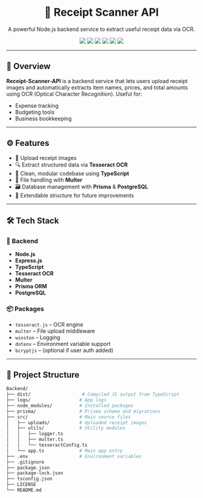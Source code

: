 <h1 align="center">🧾 Receipt Scanner API</h1>
<p align="center">
  A powerful Node.js backend service to extract useful receipt data via OCR.
</p>

<p align="center">
  <img src="https://img.shields.io/badge/Node.js-339933?style=flat-square&logo=node.js&logoColor=white"/>
  <img src="https://img.shields.io/badge/TypeScript-3178C6?style=flat-square&logo=typescript&logoColor=white"/>
  <img src="https://img.shields.io/badge/Prisma-2D3748?style=flat-square&logo=prisma&logoColor=white"/>
  <img src="https://img.shields.io/badge/PostgreSQL-4169E1?style=flat-square&logo=postgresql&logoColor=white"/>
  <img src="https://img.shields.io/badge/Multer-4A154B?style=flat-square"/>
  <img src="https://img.shields.io/badge/Tesseract OCR-FF8C00?style=flat-square"/>
</p>

---

## 📌 Overview

**Receipt-Scanner-API** is a backend service that lets users upload receipt images and automatically extracts item names, prices, and total amounts using OCR (Optical Character Recognition). Useful for:
- Expense tracking
- Budgeting tools
- Business bookkeeping

---

## ⚙️ Features

- 🧾 Upload receipt images
- 🔍 Extract structured data via **Tesseract OCR**
- 🧠 Clean, modular codebase using **TypeScript**
- 🧰 File handling with **Multer**
- 🗃️ Database management with **Prisma** & **PostgreSQL**
- 🧪 Extendable structure for future improvements

---

## 🛠️ Tech Stack

### 🚀 Backend

- **Node.js**
- **Express.js**
- **TypeScript**
- **Tesseract OCR**
- **Multer**
- **Prisma ORM**
- **PostgreSQL**

### 📦 Packages

- `tesseract.js` – OCR engine
- `multer` – File upload middleware
- `winston` – Logging
- `dotenv` – Environment variable support
- `bcryptjs` – (optional if user auth added)

---

## 📂 Project Structure

```bash
Backend/
├── dist/                   # Compiled JS output from TypeScript
├── logs/                  # App logs
├── node_modules/          # Installed packages
├── prisma/                # Prisma schema and migrations
├── src/                   # Main source files
│   ├── uploads/           # Uploaded receipt images
│   ├── utils/             # Utility modules
│   │   ├── logger.ts
│   │   ├── multer.ts
│   │   └── tesseractConfig.ts
│   └── app.ts             # Main app entry
├── .env                   # Environment variables
├── .gitignore
├── package.json
├── package-lock.json
├── tsconfig.json
├── LICENSE
└── README.md
